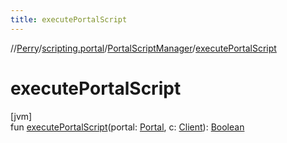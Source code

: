 ```yaml
---
title: executePortalScript
---
```

//[Perry](../../../index.html)/[scripting.portal](../index.html)/[PortalScriptManager](index.html)/[executePortalScript](execute-portal-script.html)



# executePortalScript



[jvm]\
fun [executePortalScript](execute-portal-script.html)(portal: [Portal](../../server/-portal/index.html), c: [Client](../../client/-client/index.html)): [Boolean](https://kotlinlang.org/api/latest/jvm/stdlib/kotlin/-boolean/index.html)





